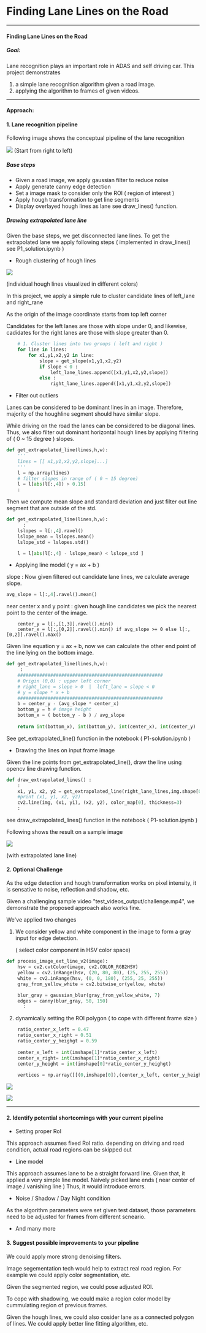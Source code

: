 # **Finding Lane Lines on the Road** 

---

#### Finding Lane Lines on the Road

##### Goal:

Lane recognition plays an important role in ADAS and self driving car.
This project demonstrates 

1. a simple lane recognition algorithm given a road image.
2. applying the algorithm to frames of given videos.

---

#### Approach:

#### 1. Lane recognition pipeline

Following image shows the conceptual pipeline of the lane recognition 

![](./imgs/ProcConcept.png)
(Start from right to left)

##### Base steps

* Given a road image, we apply gaussian filter to reduce noise
* Apply generate canny edge detection 
* Set a image mask to consider only the ROI ( region of interest )
* Apply hough transformation to get line segments 
* Display overlayed hough lines as lane see draw_lines() function.


##### Drawing extrapolated lane line

Given the base steps, we get disconnected lane lines.
To get the extrapolated lane we apply following steps 
( implemented in draw_lines() see P1_solution.ipynb )

* Rough clustering of hough lines 

![](./imgs/HoughLines.png)

(individual hough lines visualized in different colors)

In this project, we apply a simple rule to cluster candidate lines of left_lane and right_rane 

As the origin of the image coordinate starts from top left corner

Candidates for the left lanes are those with slope under 0, and likewise, cadidates for the right lanes are those with slope greater than 0. 

```python
    # 1. Cluster lines into two groups ( left and right )
    for line in lines:
        for x1,y1,x2,y2 in line:
            slope = get_slope(x1,y1,x2,y2)
            if slope < 0 : 
                left_lane_lines.append([x1,y1,x2,y2,slope])
            else :
                right_lane_lines.append([x1,y1,x2,y2,slope])
```

* Filter out outliers 

Lanes can be considered to be dominant lines in an image.
Therefore, majority of the houghline segment should have similar slope.

While driving on the road the lanes can be considered to be diagonal lines. Thus, we also filter out dominant horizontal hough lines by applying filtering of ( 0 ~ 15 degree ) slopes.

```python
def get_extrapolated_line(lines,h,w):
    '''
    lines = [[ x1,y1,x2,y2,slope]...]
    '''
    l = np.array(lines) 
    # filter slopes in range of ( 0 ~ 15 degree)
    l = l[abs(l[:,4]) > 0.15]
    :
```

Then we compute mean slope and standard deviation and just filter out line segment that are outside of the std.

```python
def get_extrapolated_line(lines,h,w):
      :
    lslopes = l[:,4].ravel()
    lslope_mean = lslopes.mean()
    lslope_std = lslopes.std()

    l = l[abs(l[:,4] - lslope_mean) < lslope_std ]
```

* Applying line model ( y = ax + b )

slope : Now given filtered out candidate lane lines, we calculate average slope. 

```python
avg_slope = l[:,4].ravel().mean()
```

near center x and y point : given hough line candidates we pick the nearest point to the center of the image.

```phython
    center_y = l[:,[1,3]].ravel().min()
    center_x = l[:,[0,2]].ravel().min() if avg_slope >= 0 else l[:,[0,2]].ravel().max()
```

Given line equation y = ax + b, now we can calculate the other end point of the line lying on the bottom image. 

```python
def get_extrapolated_line(lines,h,w):
     :
    #####################################################
    # Origin (0,0) : upper left corner 
    # right_lane = slope > 0  |  left_lane = slope < 0 
    # y = slope * x + b 
    #####################################################
    b = center_y - (avg_slope * center_x)
    bottom_y = h # image height
    bottom_x = ( bottom_y - b ) / avg_slope 
    
    return int(bottom_x), int(bottom_y), int(center_x), int(center_y)
```

See get_extrapolated_line() function in the notebook ( P1-solution.ipynb )


* Drawing the lines on input frame image 

Given the line points from get_extrapolated_line(), draw the line using opencv line drawing function.

```python
def draw_extrapolated_lines() :
    :
    x1, y1, x2, y2 = get_extrapolated_line(right_lane_lines,img.shape[0],img.shape[1])
    #print (x1, y1, x2, y2)
    cv2.line(img, (x1, y1), (x2, y2), color_map[0], thickness=3)
    :
```

see draw_extrapolated_lines() function in the notebook ( P1-solution.ipynb )

Following shows the result on a sample image

![](./imgs/ExtrapolatedLanes.png)

(with extrapolated lane line)


#### 2. Optional Challenge 

As the edge detection and hough transformation works on pixel intensity, it is sensative to noise, reflection and shadow, etc.

Given a challenging sample video "test_videos_output/challenge.mp4", we demonstrate the proposed approach also works fine.

We've applied two changes 

1) We consider yellow and white component in the image to form a gray input for edge detection. 

   ( select color component in HSV color space)

```python
def process_image_ext_line_v2(image):
    hsv = cv2.cvtColor(image, cv2.COLOR_RGB2HSV)
    yellow = cv2.inRange(hsv, (20, 80, 80), (25, 255, 255))
    white = cv2.inRange(hsv, (0, 0, 180), (255, 25, 255))
    gray_from_yellow_white = cv2.bitwise_or(yellow, white)

    blur_gray = gaussian_blur(gray_from_yellow_white, 7)
    edges = canny(blur_gray, 50, 150)
      :
```

2) dynamically setting the ROI polygon ( to cope with different frame size )

```python
    ratio_center_x_left = 0.47
    ratio_center_x_right = 0.51
    ratio_center_y_heighgt = 0.59
    
    center_x_left = int(imshape[1]*ratio_center_x_left)
    center_x_right= int(imshape[1]*ratio_center_x_right)
    center_y_height = int(imshape[0]*ratio_center_y_heighgt)
    
    vertices = np.array([[(0,imshape[0]),(center_x_left, center_y_height), (center_x_right, center_y_height), (imshape[1],imshape[0])]], dtype=np.int32)

```

![](./imgs/Challenge-Frame-SampleResult.png)

![](./imgs/Challenge-Frame-SampleResult2.png)


---

#### 2. Identify potential shortcomings with your current pipeline

* Setting proper RoI

This approach assumes fixed RoI ratio.
depending on driving and road condition, actual road regions can be skipped out 

* Line model 

This approach assumes lane to be a straight forward line.
Given that, it applied a very simple line model.
Naively picked lane ends ( near center of image / vanishing line ) 
Thus, it would introduce errors. 

* Noise / Shadow / Day Night condition 

As the algorithm parameters were set given test dataset,
those parameters need to be adjusted for frames from different scneario.

* And many more 


#### 3. Suggest possible improvements to your pipeline

We could apply more strong denoising filters.

Image segementation tech would help to extract real road region. 
For example we could apply color segmentation, etc. 

Given the segmented region, we could pose adjusted ROI. 

To cope with shadowing, 
we could make a region color model by cummulating region of previous frames. 

Given the hough lines, we could also cosider lane as a connected polygon of lines. 
We could apply better line fitting algorithm, etc.
